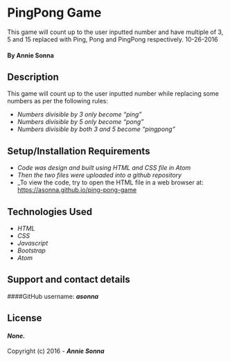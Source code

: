 # PingPong Game
This game will count up to the user inputted number and have multiple of 3, 5 and 15 replaced with Ping, Pong and PingPong respectively.
10-26-2016

#### By **Annie Sonna**

## Description
This game will count up to the user inputted number while replacing some numbers as per the following rules:
* _Numbers divisible by 3 only become “ping”_
* _Numbers divisible by 5 only become “pong”_
* _Numbers divisible by both 3 and 5 become “pingpong”_

## Setup/Installation Requirements
* _Code was design and built using HTML and CSS file in Atom_
* _Then the two files were uploaded into a github repository_
* _To view the code, try to open the HTML file in a web browser at: https://asonna.github.io/ping-pong-game

## Technologies Used
* _HTML_
* _CSS_
* _Javascript_
* _Bootstrap_
* _Atom_

## Support and contact details

####GitHub username: _**asonna**_

## License

#### *None.*

Copyright (c) 2016 - **_Annie Sonna_**
